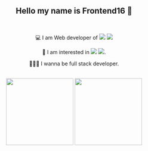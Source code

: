 <div align="center" display="inline-block" >

## Hello my name is Frontend16 👋

  <br />

  💻 I am Web developer of <!-- React --><a href="https://reactjs.org/"><img src="https://img.shields.io/badge/React-58B4CD?style=fleg&logo=React&logoColor=white" /></a> <!-- Vue.js --><a href="https://vuejs.org/"><img src="https://img.shields.io/badge/Vue.js-34A06F?style=&logo=Vue.js&logoColor=white" /></a>
  
  🧐 I am interested in <!-- Django --><a href="https://www.djangoproject.com/"><img src="https://img.shields.io/badge/Django-082D1F?style=flat&logo=Django&logoColor=white" /></a> <!-- OpenAI --><a href="https://openai.com/"><img src="https://img.shields.io/badge/OpenAI-000000?style=flat&logo=openai&logoColor=white" /></a>.
  
  👩🏻‍💻 I wanna be full stack developer.
  
  <br />
  
  <img src="https://github-readme-stats.vercel.app/api/top-langs/?username=yonghun16&layout=compact&theme=transparent" height="180em">
  <img src="https://github-readme-stats.vercel.app/api?username=yonghun16&show_icons=true&theme=transparent" height="180em">

</div>
